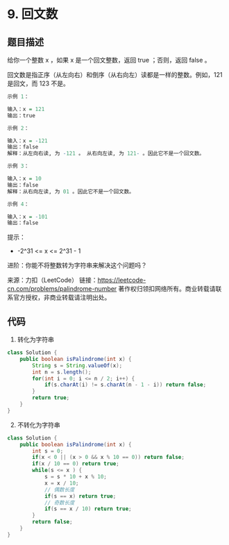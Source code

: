 # 9. 回文数

## 题目描述

给你一个整数 x ，如果 x 是一个回文整数，返回 true ；否则，返回 false 。

回文数是指正序（从左向右）和倒序（从右向左）读都是一样的整数。例如，121 是回文，而 123 不是。

 
```r
示例 1：

输入：x = 121
输出：true

示例 2：

输入：x = -121
输出：false
解释：从左向右读, 为 -121 。 从右向左读, 为 121- 。因此它不是一个回文数。

示例 3：

输入：x = 10
输出：false
解释：从右向左读, 为 01 。因此它不是一个回文数。

示例 4：

输入：x = -101
输出：false
```
 

提示：

- -2^31 <= x <= 2^31 - 1

 

进阶：你能不将整数转为字符串来解决这个问题吗？

来源：力扣（LeetCode）
链接：https://leetcode-cn.com/problems/palindrome-number
著作权归领扣网络所有。商业转载请联系官方授权，非商业转载请注明出处。

## 代码

1. 转化为字符串

```java
class Solution {
    public boolean isPalindrome(int x) {
        String s = String.valueOf(x);
        int n = s.length();
        for(int i = 0; i <= n / 2; i++) {
            if(s.charAt(i) != s.charAt(n - 1 - i)) return false;
        }
        return true;
    }
}
```

2. 不转化为字符串

```java
class Solution {
    public boolean isPalindrome(int x) {
        int s = 0;
        if(x < 0 || (x > 0 && x % 10 == 0)) return false;
        if(x / 10 == 0) return true;
        while(s <= x ) {
            s = s * 10 + x % 10;
            x = x / 10;
            // 偶数长度
            if(s == x) return true;
            // 奇数长度
            if(s == x / 10) return true;            
        }
        return false;
    }
}
```